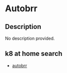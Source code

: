# Autobrr

## Description

No description provided.

## k8 at home search

- [autobrr](https://nanne.dev/k8s-at-home-search/#/autobrr)
